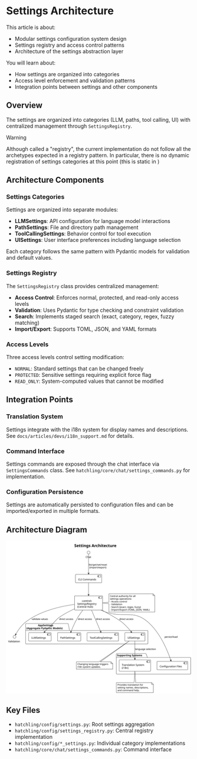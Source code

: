 # Settings Architecture

This article is about:

- Modular settings configuration system design
- Settings registry and access control patterns
- Architecture of the settings abstraction layer

You will learn about:

- How settings are organized into categories
- Access level enforcement and validation patterns
- Integration points between settings and other components

## Overview

The settings are organized into categories (LLM, paths, tool calling, UI) with centralized management through `SettingsRegistry`.

> [!Warning]
> Although called a "registry", the current implementation do not follow all the archetypes expected in a registry pattern. In particular, there is no dynamic registration of settings categories at this point (this is static in )

## Architecture Components

### Settings Categories

Settings are organized into separate modules:

- **LLMSettings**: API configuration for language model interactions
- **PathSettings**: File and directory path management
- **ToolCallingSettings**: Behavior control for tool execution
- **UISettings**: User interface preferences including language selection

Each category follows the same pattern with Pydantic models for validation and default values.

### Settings Registry

The `SettingsRegistry` class provides centralized management:

- **Access Control**: Enforces normal, protected, and read-only access levels
- **Validation**: Uses Pydantic for type checking and constraint validation
- **Search**: Implements staged search (exact, category, regex, fuzzy matching)
- **Import/Export**: Supports TOML, JSON, and YAML formats

### Access Levels

Three access levels control setting modification:

- `NORMAL`: Standard settings that can be changed freely
- `PROTECTED`: Sensitive settings requiring explicit force flag
- `READ_ONLY`: System-computed values that cannot be modified

## Integration Points

### Translation System

Settings integrate with the i18n system for display names and descriptions. See `docs/articles/devs/i18n_support.md` for details.

### Command Interface

Settings commands are exposed through the chat interface via `SettingsCommands` class. See `hatchling/core/chat/settings_commands.py` for implementation.

### Configuration Persistence

Settings are automatically persisted to configuration files and can be imported/exported in multiple formats.

## Architecture Diagram

![Settings Architecture](../../resources/diagrams/export/settings_components_architecture.svg)

## Key Files

- `hatchling/config/settings.py`: Root settings aggregation
- `hatchling/config/settings_registry.py`: Central registry implementation
- `hatchling/config/*_settings.py`: Individual category implementations
- `hatchling/core/chat/settings_commands.py`: Command interface
